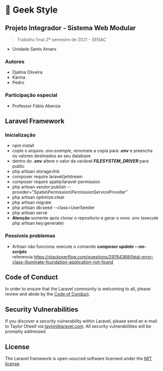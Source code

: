 # :rocket: Geek Style
## Projeto Integrador - Sistema Web Modular
> Trabalho final 2º semestre de 2021 - SENAC
- Unidade Santo Amaro
### Autores
 - Djalma Oliveira
 - Karina
 - Pedro

### Participação especial
- Professor Fábio Abenza

## Laravel Framework
### Inicialização
- npm install
- copie o arquivo _.env.example_, renomeie a copia para **_.env_** e preencha os valores destinados ao seu database
- dentro do **_.env_** altere o valor da variável **_FILESYSTEM_DRIVER_** para public
- php artisan storage:link
- composer require laravel/jetstream
- composer require spatie/laravel-permission
- php artisan vendor:publish --provider="Spatie\Permission\PermissionServiceProvider"
- php artisan optimize:clear
- php artisan migrate
- php artisan db:seed --class=UserSeeder
- php artisan serve
- **Atenção** somente após clonar o repositorio e gerar o novo _.env_ (execute php artisan key:generate)

### Possíveis problemas
- Artisan não funciona: execute o comando **_composer update --no-scripts_**  
referencia <a>https://stackoverflow.com/questions/29764368/fatal-error-class-illuminate-foundation-application-not-found</a>
## Code of Conduct

In order to ensure that the Laravel community is welcoming to all, please review and abide by the [Code of Conduct](https://laravel.com/docs/contributions#code-of-conduct).

## Security Vulnerabilities

If you discover a security vulnerability within Laravel, please send an e-mail to Taylor Otwell via [taylor@laravel.com](mailto:taylor@laravel.com). All security vulnerabilities will be promptly addressed.

## License

The Laravel framework is open-sourced software licensed under the [MIT license](https://opensource.org/licenses/MIT).
